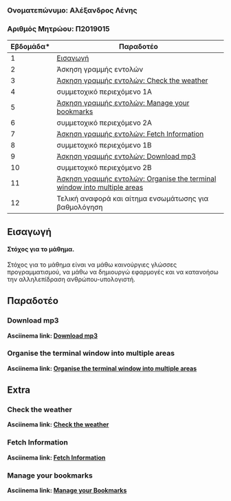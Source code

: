 ### Ονοματεπώνυμο: Αλέξανδρος Λένης 

### Αριθμός Μητρώου: Π2019015


| Εβδομάδα* | Παραδοτέο |
| --- | --- |
| 1 | [Εισαγωγή](#εισαγωγή) |
| 2 | Άσκηση γραμμής εντολών|
| 3 | [Άσκηση γραμμής εντολών: Check the weather](#check-the-weather)|
| 4 | συμμετοχικό περιεχόμενο 1A |
| 5 | [Άσκηση γραμμής εντολών: Manage your bookmarks](#manage-your-bookmarks)|
| 6 | συμμετοχικό περιεχόμενο 2A |
| 7 | [Άσκηση γραμμής εντολών: Fetch Information](#fetch-information)|
| 8 | συμμετοχικό περιεχόμενο 1B |
| 9 | [Άσκηση γραμμής εντολών: Download mp3](#download-mp3)|
| 10 | συμμετοχικό περιεχόμενο 2B |
| 11 | [Άσκηση γραμμής εντολών: Organise the terminal window into multiple areas](#organise-the-terminal-window-into-multiple-areas)|
| 12 | Τελική αναφορά και αίτημα ενσωμάτωσης για βαθμολόγηση |


## Εισαγωγή

#### Στόχος για το μάθημα. <br />
Στόχος για το μάθημα είναι να μάθω καινούργιες γλώσσες προγραμματισμού, να μάθω να δημιουργώ εφαρμογές και να κατανοήσω την αλληλεπίδραση ανθρώπου-υπολογιστή.


##  Παραδοτέο

### Download mp3

**Asciinema link: [Download mp3](https://asciinema.org/a/461978)<br />**

### Organise the terminal window into multiple areas

**Asciinema link: [Organise the terminal window into multiple areas](https://asciinema.org/a/462023)<br />**


## Extra

### Check the weather

**Asciinema link: [Check the weather](https://asciinema.org/a/g3IovGMnCZrzFmPmJbukdJiMN)<br />**


 ### Fetch Information

**Asciinema link: [Fetch Information](https://asciinema.org/a/VWHIVecDTsKgmfSYTTbpHsXEG)<br />**


### Manage your bookmarks

**Asciinema link: [Manage your Bookmarks](https://asciinema.org/a/nQIq6jmeB8oT3Yr9d8ttXdek8)<br />**

